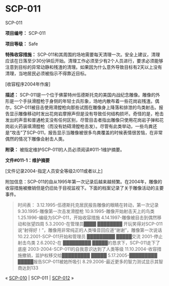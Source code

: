 # SCP-011
                        




SCP-011



**项目编号：** SCP-011

**项目等级：** Safe

**特殊收容措施：** SCP-011和其周围的场地需要每天清理一次。安全上建议，清理应该在日落至少30分钟后开始。清理工作必须至少有2个人员进行，要求必须能够注意到目标的异常动静和残渣的清理。如果因为什么意外导致目标有2天以上没有清理，当地居民必须被指示不得靠近目标。

[收容程序2004年作废]

**描述：** SCP-011是一个位于佛蒙特州伍德斯托克的美国内战纪念雕像。雕像的外形是一个手扶滑膛枪于身侧的年轻士兵形象，场地内散布着一些花岗岩残渣。偶尔，SCP-011被目击使用滑膛枪向那些试图在雕像身上降落和排泄的鸟类射击。报告显示雕像移动时发出花岗岩摩擦声但是没有导致任何结构损坏。奇怪的是，枪击发出的声音和普通枪支没有任何区别，尽管目击者指出雕像只使用花岗岩子弹和花岗岩火药装填滑膛枪（而没有妨碍滑膛枪击发）。尽管有此类举动，一些鸟粪还是“攻击”了SCP-011，报告显示当雕像被很多鸟粪覆盖的时候表情很苦恼，在非常偶然的情况下雕像会射击人类。

**附录：** 被指定维护SCP-011的人员必须阅读#011-1维护摘要。

**文件#011-1：维护摘要** 

[文件记录2004-指定人员安全等级2/011或者以上]

附加信息：SCP-011的自从1995年第一次记录后越来越频繁。在2004年，雕像的收容措施被撤销但是仍旧处于目视监视下。下面的档案记录了关于雕像活动的主要事件。


> 时间表：
3.12.1995-伍德斯托克居民报告雕像的眼睛在转动，第一次记录
9.30.1995-雕像第一次击发滑膛枪
10.9.1995-雕像开始射击天上的鸟类
1.25.1996-编级为SCP-011，开始收容措施
4.14.1997-雕像被目击到偶然移动和张望四周
5.3.2000-在管理员████ ████████ 开玩笑得对SCP-011说“射得好！”，雕像用非常纯正的人类嗓音回应道“谢谢”，雕像第一次说话
10.22.2001-SCP-011开始和管理员 █████████ █████交流
2001-停止射击鸟类
2.6.2002-在 █████████ █████的恳求下，SCP-011走下了底座
2003-2004-SCP-011的自我意识达到了人类等级
11.10.2004-收容措施撤销，监护权移交给█████████ █████
5.17.2005-█████████ █████报告SCP-011被她所吸引
8.29.2006-最近更多的智力测试显示其智商达到133
> 



« [SCP-010](/scp-010) | SCP-011 | [SCP-012](/scp-012) »





                    